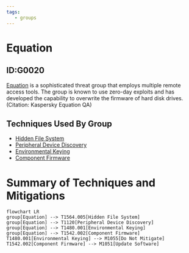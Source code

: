 ```yaml
---
tags:
   - groups
---
```

# Equation
## ID:G0020
[Equation](/mitre/groups/G0020) is a sophisticated threat group that employs multiple remote access tools. The group is known to use zero-day exploits and has developed the capability to overwrite the firmware of hard disk drives. (Citation: Kaspersky Equation QA)
## Techniques Used By Group
* [Hidden File System](techniques/T1564/005)
* [Peripheral Device Discovery](techniques/T1120)
* [Environmental Keying](techniques/T1480/001)
* [Component Firmware](techniques/T1542/002)

# Summary of Techniques and Mitigations
```mermaid
flowchart LR
group[Equation] --> T1564.005[Hidden File System]
group[Equation] --> T1120[Peripheral Device Discovery]
group[Equation] --> T1480.001[Environmental Keying]
group[Equation] --> T1542.002[Component Firmware]
T1480.001[Environmental Keying] --> M1055[Do Not Mitigate]
T1542.002[Component Firmware] --> M1051[Update Software]
```
